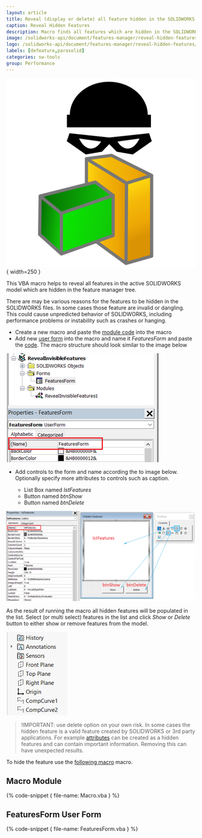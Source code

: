 ```yaml
---
layout: article
title: Reveal (display or delete) all feature hidden in the SOLIDWORKS Feature Manager tree
caption: Reveal Hidden Features
description: Macro finds all features which are hidden in the SOLIDWORKS model and either displays or removes them
image: /solidworks-api/document/features-manager/reveal-hidden-features/hidden-feature.png
logo: /solidworks-api/document/features-manager/reveal-hidden-features/hidden-feature.svg
labels: [defeature,parasolid]
categories: sw-tools
group: Performance
---
```

![Hidden feature](hidden-feature.svg){ width=250 }

This VBA macro helps to reveal all features in the active SOLIDWORKS model which are hidden in the feature manager tree.

There are may be various reasons for the features to be hidden in the SOLIDWORKS files. In some cases those feature are invalid or dangling. This could cause unpredicted behavior of SOLIDWORKS, including performance problems or instability such as crashes or hanging.

* Create a new macro and paste the [module code](#macro-module) into the macro
* Add new [user form](/visual-basic/user-forms/) into the macro and name it *FeaturesForm* and paste the [code](#featuresform-user-form). The macro structure should look similar to the image below

![Macro project tree](project-tree.png)

* Add controls to the form and name according the to image below. Optionally specify more attributes to controls such as caption.

    * List Box named *lstFeatures*
    * Button named *btnShow*
    * Button named *btnDelete*

![Form with controls](hidden-features-form.png)

As the result of running the macro all hidden features will be populated in the list. Select (or multi select) features in the list and click *Show* or *Delete* button to either show or remove features from the model.

![Hidden features displayed in the Feature Manager Tree](displayed-hidden-feature.png)

> !IMPORTANT: use delete option on your own risk. In some cases the hidden feature is a valid feature created by SOLIDWORKS or 3rd party applications. For example [attributes](/solidworks-api/data-storage/attributes/) can be created as a hidden features and can contain important information. Removing this can have unexpected results.

To hide the feature use the [following macro](/solidworks-api/document/features-manager/hide-features/) macro.

## Macro Module

{% code-snippet { file-name: Macro.vba } %}

## FeaturesForm User Form

{% code-snippet { file-name: FeaturesForm.vba } %}
